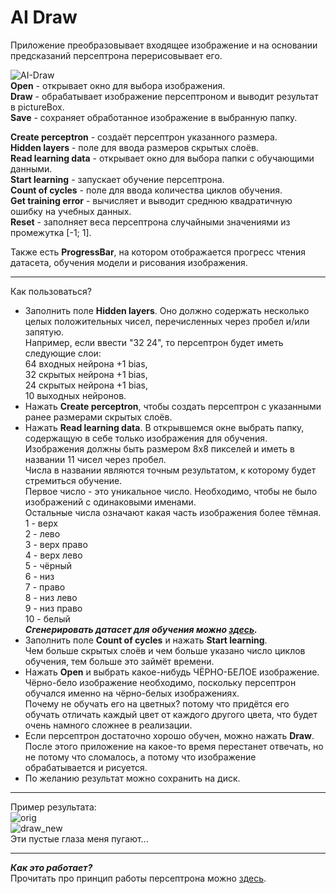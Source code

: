 # AI Draw

Приложение преобразовывает входящее изображение и на основании предсказаний персептрона перерисовывает его.    
    
![AI-Draw](https://user-images.githubusercontent.com/56697273/159177350-ab37b305-f19a-460a-89d9-86f36aa10362.png)    
**Open** - открывает окно для выбора изображения.    
**Draw** - обрабатывает изображение персептроном и выводит результат в pictureBox.    
**Save** - сохраняет обработанное изображение в выбранную папку.    
    
**Create perceptron** - создаёт персептрон указанного размера.     
**Hidden layers** - поле для ввода размеров скрытых слоёв.     
**Read learning data** - открывает окно для выбора папки с обучающими данными.       
**Start learning** - запускает обучение персептрона.    
**Count of cycles** - поле для ввода количества циклов обучения.    
**Get training error** - вычисляет и выводит среднюю квадратичную ошибку на учебных данных.    
**Reset** - заполняет веса персептрона случайными значениями из промежутка [-1; 1].    
     
Также есть **ProgressBar**, на котором отображается прогресс чтения датасета, обучения модели и рисования изображения.
____
Как пользоваться?    
+ Заполнить поле **Hidden layers**. Оно должно содержать несколько целых положительных чисел, перечисленных через пробел и/или запятую.    
Например, если ввести "32 24", то персептрон будет иметь следующие слои:    
64 входных нейрона +1 bias,    
32 скрытых нейрона +1 bias,    
24 скрытых нейрона +1 bias,    
10 выходных нейронов.    
+ Нажать **Create perceptron**, чтобы создать персептрон с указанными ранее размерами скрытых слоёв.
+ Нажать **Read learning data**. В открывшемся окне выбрать папку, содержащую в себе только изображения для обучения.    
Изображения должны быть размером 8x8 пикселей и иметь в названии 11 чисел через пробел.    
Числа в названии являются точным результатом, к которому будет стремиться обучение.    
Первое число - это уникальное число. Необходимо, чтобы не было изображений с одинаковыми именами.    
Остальные числа означают какая часть изображения более тёмная.    
1 - верх    
2 - лево    
3 - верх право    
4 - верх лево    
5 - чёрный    
6 - низ    
7 - право    
8 - низ лево    
9 - низ право    
10 - белый    
***Сгенерировать датасет для обучения можно [здесь](https://github.com/FaetterP/Generator-Training-Images).***    
+ Заполнить поле **Count of cycles** и нажать **Start learning**.    
Чем больше скрытых слоёв и чем больше указано число циклов обучения, тем больше это займёт времени.    
+ Нажать **Open** и выбрать какое-нибудь ЧЁРНО-БЕЛОЕ изображение.    
Чёрно-бело изображение необходимо, поскольку персептрон обучался именно на чёрно-белых изображениях.    
Почему не обучать его на цветных? потому что придётся его обучать отличать каждый цвет от каждого другого цвета, что будет очень намного сложнее в реализации.    
+ Если персептрон достаточно хорошо обучен, можно нажать **Draw**.    
После этого приложение на какое-то время перестанет отвечать, но не потому что сломалось, а потому что изображение обрабатывается и рисуется.    
+ По желанию результат можно сохранить на диск.    
____
Пример результата:    
![orig](https://user-images.githubusercontent.com/56697273/137812056-8797e019-93a6-4b28-aee4-2297d3c7fe4d.png)      
![draw_new](https://user-images.githubusercontent.com/56697273/138164518-431ca038-4aae-495b-b205-ad4112363669.jpg)    
Эти пустые глаза меня пугают...    
____
***Как это работает?***     
Прочитать про принцип работы персептрона можно [здесь](https://github.com/FaetterP/MLP).
